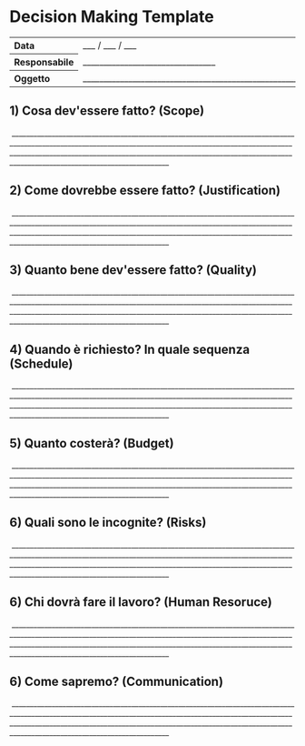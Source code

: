 # Decision Making Template

<table>
    <tr>
        <th align="left">Data</th>
        <td>___ / ___ / ___</td>
    </tr>
    <tr>
        <th align="left">Responsabile</th>
        <td>________________________________</td>
    </tr>
    <tr>
        <th align="left">Oggetto</th>
        <td>__________________________________________________________</td>
    </tr>
</table>

## 1) Cosa dev'essere fatto? (Scope)
 ______________________________________________________________________________________________________________________________________________________________________________________________________________________________________________________________________________________

## 2) Come dovrebbe essere fatto? (Justification)
 ______________________________________________________________________________________________________________________________________________________________________________________________________________________________________________________________________________________

## 3) Quanto bene dev'essere fatto? (Quality)
 ______________________________________________________________________________________________________________________________________________________________________________________________________________________________________________________________________________________

## 4) Quando è richiesto? In quale sequenza (Schedule)
 ______________________________________________________________________________________________________________________________________________________________________________________________________________________________________________________________________________________

## 5) Quanto costerà? (Budget)
 ______________________________________________________________________________________________________________________________________________________________________________________________________________________________________________________________________________________

## 6) Quali sono le incognite? (Risks)
 ______________________________________________________________________________________________________________________________________________________________________________________________________________________________________________________________________________________

## 6) Chi dovrà fare il lavoro? (Human Resoruce)
 ______________________________________________________________________________________________________________________________________________________________________________________________________________________________________________________________________________________

## 6) Come sapremo? (Communication)
 ______________________________________________________________________________________________________________________________________________________________________________________________________________________________________________________________________________________